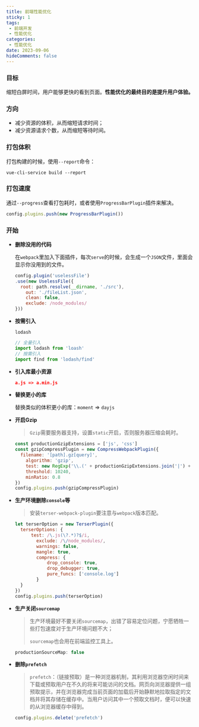 ```yaml
---
title: 前端性能优化
sticky: 1
tags:
 - 前端开发
 - 性能优化
categories:
 - 性能优化
date: 2023-09-06
hideComments: false
---
```

### 目标

缩短白屏时间，用户能够更快的看到页面。**性能优化的最终目的是提升用户体验。**

### 方向

- 减少资源的体积，从而缩短请求时间；
- 减少资源请求个数，从而缩短等待时间。

### 打包体积

打包构建的时候，使用`--report`命令：

```shell
vue-cli-service build --report
```

### 打包速度

通过`--progress`查看打包耗时，或者使用`ProgressBarPlugin`插件来解决。

```javascript
config.plugins.push(new ProgressBarPlugin())
```

### 开始

- **删除没用的代码**

  在`webpack`里加入下面插件，每次`serve`的时候，会生成一个`JSON`文件，里面会显示你没用到的文件。

  ```javascript
  config.plugin('uselessFile')
  .use(new UselessFile({
  	root: path.resolve(__dirname, './src'),
      out: './fileList.json',
      clean: false,
      exclude: /node_modules/
  }))
  ```

- **按需引入**

  `lodash`

  ```javascript
  // 全量引入
  import lodash from 'loash'
  // 按需引入
  import find from 'lodash/find'
  ```

- **引入库最小资源**

  ```json
  a.js => a.min.js
  ```

- **替换更小的库**

  替换类似的体积更小的库：`moment` => `dayjs`

- **开启Gzip**

  > `Gzip`需要服务器支持，设置`static`开启，否则服务器压缩会耗时。

  ```javascript
  const productionGzipExtensions = ['js', 'css']
  const gzipCompressPlugin = new CompressWebpackPlugin({
  	filename: '[path].gz[query]',
      algorithm: 'gzip',
      test: new RegExp('\\.(' + productionGzipExtensions.join('|') + ')$'),
      threshold: 10240,
      minRatio: 0.8
  })
  config.plugins.push(gzipCompressPlugin)
  ```

- **生产环境删除`console`等**

  > 安装`terser-webpack-plugin`要注意与`webpack`版本匹配。

  ```javascript
  let terserOption = new TerserPlugin({
  	terserOptions: {
  		test: /\.js(\?.*)?$/i,
          exclude: /\/node_modules/,
          warnings: false,
          mangle: true,
          compress: {
              drop_console: true,
              drop_debugger: true,
              pure_funcs: ['console.log']
          }
  	}
  })
  config.plugins.push(terserOption)
  ```

- **生产关闭`sourcemap`**

  > 生产环境最好不要关闭`sourcemap`，出错了容易定位问题，宁愿牺牲一些打包速度对于生产环境问题不大；
  >
  > `sourcemap`也会用在前端监控工具上。

  ```javascript
  productionSourceMap: false
  ```

- **删除`prefetch`**

  > `prefetch`：（链接预取）是一种浏览器机制，其利用浏览器空闲时间来下载或预取用户在不久的将来可能访问的文档。网页向浏览器提供一组预取提示，并在浏览器完成当前页面的加载后开始静默地拉取指定的文档并将其存储在缓存中。当用户访问其中一个预取文档时，便可以快速的从浏览器缓存中得到。

  ```javascript
  config.plugins.delete('prefetch')
  ```

  